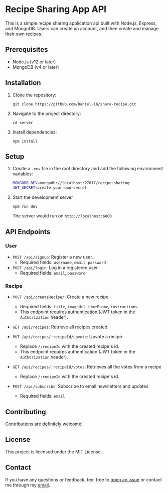 # Recipe Sharing App API

This is a simple recipe sharing application api built with Node.js, Express, and MongoDB. Users can create an account, and then create and manage their own recipes.

## Prerequisites

- Node.js (v12 or later)
- MongoDB (v4 or later)

## Installation

1. Clone the repository:
   ```
   git clone https://github.com/Daniel-16/share-recipe.git
   ```
2. Navigate to the project directory:
   ```
   cd server
   ```
3. Install dependencies:
   ```
   npm install
   ```

## Setup

1. Create a `.env` file in the root directory and add the following environment variables:

   ```bash
   MONGODB_DEV=mongodb://localhost:27017/recipe-sharing
   JWT_SECRET=create-your-own-secret
   ```

2. Start the development server
   ```
   npm run dev
   ```
   The server would run on `http://localhost:6000`

## API Endpoints

### User

- `POST /api/signup`: Register a new user.
  - Required fields: `username`, `email`, `password`
- `POST /api/login`: Log in a registered user
  - Required fields: `email`, `password`

<!-- - `POST /api/users/login`: Authenticate a user and obtain a JWT token.
  - Required fields: `email`, `password` -->

### Recipe

- `POST /api/createRecipe/`: Create a new recipe.

  - Required fields: `title`, `imageUrl`, `timeFrame`, `instructions`.
  - This endpoint requires authentication (JWT token in the `Authorization` header).

- `GET /api/recipes`: Retrieve all recipes created.
  <!-- - This endpoint requires authentication (JWT token in the `Authorization` header). -->
- `PUT /api/recipes/:recipeId/upvote`: Upvote a recipe.

  - Replace `/:recipeId` with the created recipe's id.
  - This endpoint requires authentication (JWT token in the `Authorization` header).

- `GET /api/recipes/:recipeId/votes`: Retrieves all the votes from a recipe
  - Replace `/:recipeId` with the created recipe's id.
- `POST /api/subscribe`: Subscribe to email newsletters and updates
  - Required fields: `email`

<!-- ## User Schema

```javascript
const userSchema = new mongoose.Schema({
  username: { type: String, required: true, unique: true },
  email: { type: String, required: true, unique: true },
  password: { type: String, required: true },
}); -->

## Contributing

Contributions are definitely welcome!

## License

This project is licensed under the MIT License.

## Contact

If you have any questions or feedback, feel free to [open an issue](https://github.com/Daniel-16/share-recipe/issues/new/choose) or contact me through my [email](mailto:danieloloruntoba681@gmail.com).

